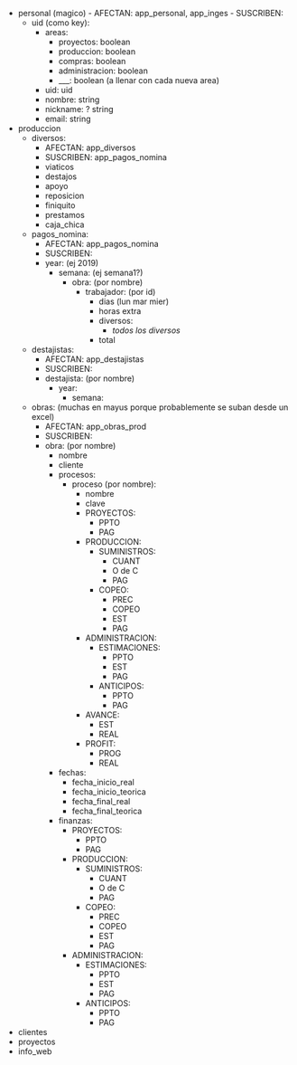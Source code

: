 - personal (magico)
      - AFECTAN: app_personal, app_inges
      - SUSCRIBEN: 
  - uid (como key):
    - areas:
      - proyectos: boolean
      - produccion: boolean
      - compras: boolean
      - administracion: boolean
      - ___: boolean (a llenar con cada nueva area)
    - uid: uid
    - nombre: string
    - nickname: ? string
    - email: string
- produccion
  - diversos:
      - AFECTAN: app_diversos
      - SUSCRIBEN: app_pagos_nomina
      - viaticos
      - destajos
      - apoyo
      - reposicion
      - finiquito
      - prestamos
      - caja_chica
  - pagos_nomina:
      - AFECTAN: app_pagos_nomina
      - SUSCRIBEN: 
      - year: (ej 2019)
         - semana: (ej semana1?)
            - obra: (por nombre)
               - trabajador: (por id)
                  - dias (lun mar mier)
                  - horas extra
                  - diversos:
                     - *todos los diversos*
                  - total
  - destajistas: 
      - AFECTAN: app_destajistas
      - SUSCRIBEN:
      - destajista: (por nombre)
         - year:
            - semana: 
  - obras: (muchas en mayus porque probablemente se suban desde un excel)
      - AFECTAN: app_obras_prod
      - SUSCRIBEN:
      - obra: (por nombre)
         - nombre
         - cliente
         - procesos:
            - proceso (por nombre):
               - nombre
               - clave
               - PROYECTOS:
                  - PPTO
                  - PAG
               - PRODUCCION:
                  - SUMINISTROS:
                     - CUANT
                     - O de C
                     - PAG
                  - COPEO:
                     - PREC
                     - COPEO
                     - EST
                     - PAG
               - ADMINISTRACION:
                  - ESTIMACIONES:
                     - PPTO
                     - EST
                     - PAG
                  - ANTICIPOS:
                     - PPTO
                     - PAG
               - AVANCE:
                  - EST
                  - REAL
               - PROFIT:
                  - PROG
                  - REAL
         - fechas:
            - fecha_inicio_real
            - fecha_inicio_teorica
            - fecha_final_real
            - fecha_final_teorica
         - finanzas:
            - PROYECTOS:
               - PPTO
               - PAG
            - PRODUCCION:
               - SUMINISTROS:
                  - CUANT
                  - O de C
                  - PAG
               - COPEO:
                  - PREC
                  - COPEO
                  - EST
                  - PAG
            - ADMINISTRACION:
               - ESTIMACIONES:
                  - PPTO
                  - EST
                  - PAG
               - ANTICIPOS:
                  - PPTO
                  - PAG
- clientes
- proyectos
- info_web
